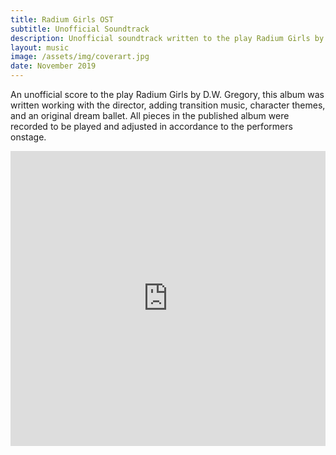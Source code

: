 ```yaml
---
title: Radium Girls OST
subtitle: Unofficial Soundtrack
description: Unofficial soundtrack written to the play Radium Girls by D.W. Gregory
layout: music
image: /assets/img/coverart.jpg
date: November 2019
---
```


An unofficial score to the play Radium Girls by D.W. Gregory, this album was written working with the director, adding transition music, character themes, and an original dream ballet. All pieces in the published album were recorded to be played and adjusted in accordance to the performers onstage.

<iframe style="border: 0; width: 100%; height: 472px;" src="https://bandcamp.com/EmbeddedPlayer/album=2782602434/size=large/bgcol=ffffff/linkcol=0687f5/artwork=none/transparent=true/" seamless><a href="https://murphelyria.bandcamp.com/album/radium-girls-unofficial-ost">Radium Girls Unofficial OST by Murph Elyria</a></iframe>

